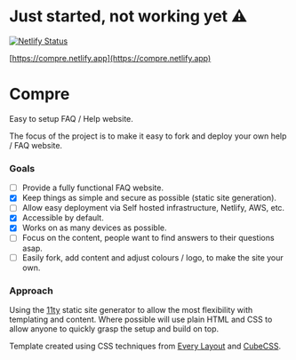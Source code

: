 # Just started, not working yet ⚠️

[![Netlify Status](https://api.netlify.com/api/v1/badges/74be5255-a461-4be9-96cc-815eb8cf6600/deploy-status)](https://app.netlify.com/sites/compre/deploys) 

[https://compre.netlify.app](https://compre.netlify.app)

# Compre
Easy to setup FAQ / Help website.

The focus of the project is to make it easy to fork and deploy your own help / FAQ website.

### Goals
- [ ] Provide a fully functional FAQ website.
- [x] Keep things as simple and secure as possible (static site generation).
- [ ] Allow easy deployment via Self hosted infrastructure, Netlify, AWS, etc.
- [x] Accessible by default.
- [x] Works on as many devices as possible.
- [ ] Focus on the content, people want to find answers to their questions asap.
- [ ] Easily fork, add content and adjust colours / logo, to make the site your own.

### Approach

Using the [11ty](https://www.11ty.dev/) static site generator to allow the most flexibility with templating and content. Where possible will use plain HTML and CSS to allow anyone to quickly grasp the setup and build on top.

Template created using CSS techniques from [Every Layout](https://every-layout.dev/) and [CubeCSS](https://cube.fyi/).
 
